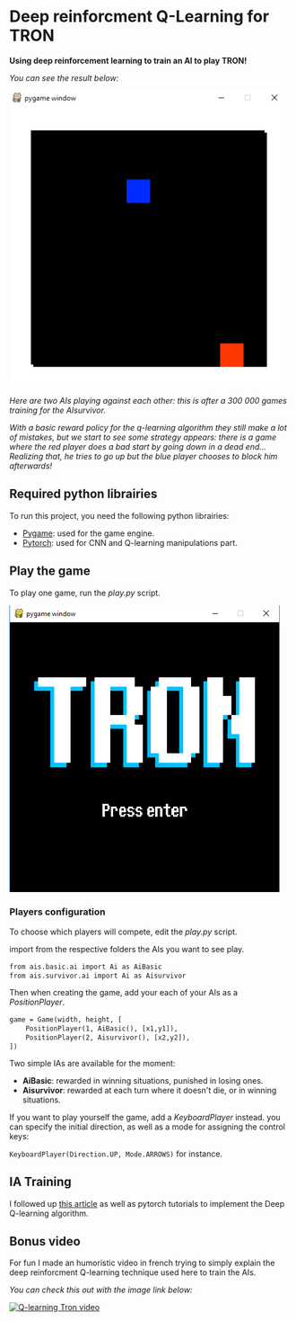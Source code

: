 # Deep reinforcment Q-Learning for TRON

**Using deep reinforcement learning to train an AI to play TRON!**

*You can see the result below:*

![Project demo](./Pictures/Tron.gif)

*Here are two AIs playing against each other: this is after a 300 000 games training for the AIsurvivor.*

*With a basic reward policy for the q-learning algorithm they still make a lot of mistakes, but we start to see some strategy appears: there is a game where the red player does a bad start by going down in a dead end... Realizing that, he tries to go up but the blue player chooses to block him afterwards!*

## Required python librairies

To run this project, you need the following python librairies:

* [Pygame](https://www.pygame.org): used for the game engine.
* [Pytorch](https://pytorch.org): used for CNN and Q-learning manipulations part.

## Play the game

To play one game, run the *play.py* script.

![Tron title screen](./Pictures/TitleScreen.png)

### Players configuration

To choose which players will compete, edit the *play.py* script.

import from the respective folders the AIs you want to see play.

```
from ais.basic.ai import Ai as AiBasic
from ais.survivor.ai import Ai as Aisurvivor
```

Then when creating the game, add your each of your AIs as a *PositionPlayer*.

```
game = Game(width, height, [
    PositionPlayer(1, AiBasic(), [x1,y1]),
    PositionPlayer(2, Aisurvivor(), [x2,y2]),
])
```
    
Two simple IAs are available for the moment:
* **AiBasic**: rewarded in winning situations, punished in losing ones.
* **Aisurvivor**: rewarded at each turn where it doesn't die, or in winning situations.

If you want to play yourself the game, add a *KeyboardPlayer* instead.
you can specify the initial direction, as well as a mode for assigning the control keys:

`KeyboardPlayer(Direction.UP, Mode.ARROWS)` for instance.

## IA Training

I followed up [this article](https://www.intel.ai/demystifying-deep-reinforcement-learning) as well as pytorch tutorials to implement the Deep Q-learning algorithm.

## Bonus video

For fun I made an humoristic video in french trying to simply explain the deep reinforcment Q-learning technique used here to train the AIs.

*You can check this out with the image link below:*

[![Q-learning Tron video](https://img.youtube.com/vi/tcAYv7L2W_Q/0.jpg)](https://www.youtube.com/watch?v=tcAYv7L2W_Q)
